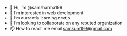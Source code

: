 - 👋 Hi, I’m @samsharma199
- 👀 I’m interested in web development
- 🌱 I’m currently learning nextjs
- 💞️ I’m looking to collaborate on any reputed organization
- 📫 How to reach me email samkum199@gmail.com

<!---
samsharma199/samsharma199 is a ✨ special ✨ repository because its `README.md` (this file) appears on your GitHub profile.
You can click the Preview link to take a look at your changes.
--->
